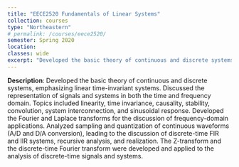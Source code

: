 ```yaml
---
title: "EECE2520 Fundamentals of Linear Systems"
collection: courses
type: "Northeastern"
# permalink: /courses/eece2520/ 
semester: Spring 2020
location: 
classes: wide
excerpt: "Developed the basic theory of continuous and discrete systems, emphasizing linear time-invariant systems. Discussed the representation of signals and systems in both the time and frequency domain. Topics included linearity, time invariance, causality, stability, convolution, system interconnection, and sinusoidal response. Developed the Fourier and Laplace transforms for the discussion of frequency-domain applications. Analyzed sampling and quantization of continuous waveforms (A/D and D/A conversion), leading to the discussion of discrete-time FIR and IIR systems, recursive analysis, and realization. The Z-transform and the discrete-time Fourier transform were developed and applied to the analysis of discrete-time signals and systems."
---
```


**Description**: Developed the basic theory of continuous and discrete systems, emphasizing linear time-invariant systems. Discussed the representation of signals and systems in both the time and frequency domain. Topics included linearity, time invariance, causality, stability, convolution, system interconnection, and sinusoidal response. Developed the Fourier and Laplace transforms for the discussion of frequency-domain applications. Analyzed sampling and quantization of continuous waveforms (A/D and D/A conversion), leading to the discussion of discrete-time FIR and IIR systems, recursive analysis, and realization. The Z-transform and the discrete-time Fourier transform were developed and applied to the analysis of discrete-time signals and systems.